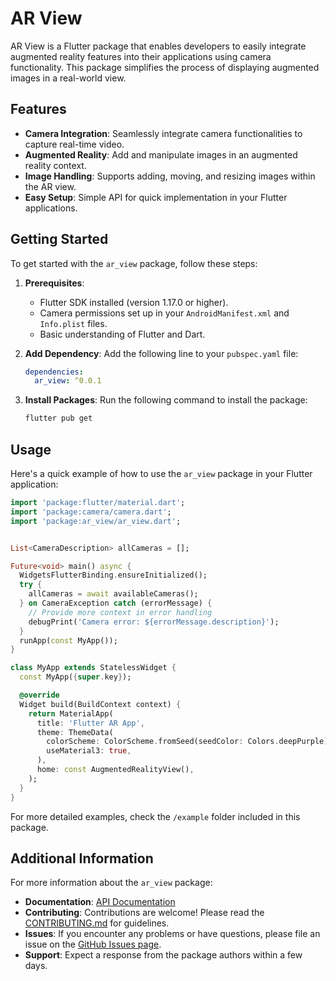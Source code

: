 # AR View

AR View is a Flutter package that enables developers to easily integrate augmented reality features into their applications using camera functionality. This package simplifies the process of displaying augmented images in a real-world view.

## Features

- **Camera Integration**: Seamlessly integrate camera functionalities to capture real-time video.
- **Augmented Reality**: Add and manipulate images in an augmented reality context.
- **Image Handling**: Supports adding, moving, and resizing images within the AR view.
- **Easy Setup**: Simple API for quick implementation in your Flutter applications.

## Getting Started

To get started with the `ar_view` package, follow these steps:

1. **Prerequisites**:
   - Flutter SDK installed (version 1.17.0 or higher).
   - Camera permissions set up in your `AndroidManifest.xml` and `Info.plist` files.
   - Basic understanding of Flutter and Dart.

2. **Add Dependency**:
   Add the following line to your `pubspec.yaml` file:

   ```yaml
   dependencies:
     ar_view: ^0.0.1
   ```

3. **Install Packages**:
   Run the following command to install the package:

   ```bash
   flutter pub get
   ```

## Usage

Here's a quick example of how to use the `ar_view` package in your Flutter application:

```dart
import 'package:flutter/material.dart';
import 'package:camera/camera.dart';
import 'package:ar_view/ar_view.dart';


List<CameraDescription> allCameras = [];

Future<void> main() async {
  WidgetsFlutterBinding.ensureInitialized();
  try {
    allCameras = await availableCameras();
  } on CameraException catch (errorMessage) {
    // Provide more context in error handling
    debugPrint('Camera error: ${errorMessage.description}');
  }
  runApp(const MyApp());
}

class MyApp extends StatelessWidget {
  const MyApp({super.key});

  @override
  Widget build(BuildContext context) {
    return MaterialApp(
      title: 'Flutter AR App',
      theme: ThemeData(
        colorScheme: ColorScheme.fromSeed(seedColor: Colors.deepPurple),
        useMaterial3: true,
      ),
      home: const AugmentedRealityView(),
    );
  }
}
```

For more detailed examples, check the `/example` folder included in this package.

## Additional Information

For more information about the `ar_view` package:

- **Documentation**: [API Documentation](https://pub.dev/documentation/ar_view/latest/)
- **Contributing**: Contributions are welcome! Please read the [CONTRIBUTING.md](https://github.com/KanyantaM/ar_view/blob/main/CONTRIBUTING.md) for guidelines.
- **Issues**: If you encounter any problems or have questions, please file an issue on the [GitHub Issues page](https://github.com/KanyantaM/ar_view/issues).
- **Support**: Expect a response from the package authors within a few days.

